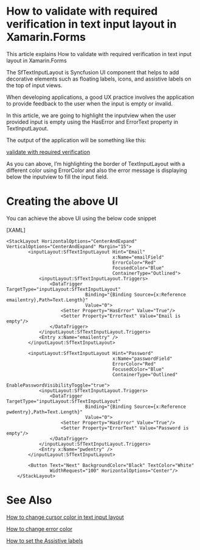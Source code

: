 # How to validate with required verification in text input layout in Xamarin.Forms
This article explains How to validate with required verification in text input layout in Xamarin.Forms 

The SfTextInputLayout is Syncfusion UI component that helps to add decorative elements such as floating labels, icons, and assistive labels on the top of input views.

When developing applications, a good UX practice involves the application to provide feedback to the user when the input is empty or invalid.

In this article, we are going to highlight the inputview when the user provided input is empty using the HasError  and ErrorText property in TextInputLayout.

The output of the application will be something like this:

[validate with required verification](Output.png)

As you can above, I’m highlighting the border of TextInputLayout with a different color using ErrorColor  and also the error message is displaying below the inputview to fill the input field.

# Creating the above UI

You can achieve the above UI using the below code snippet

[XAML]

```
<StackLayout HorizontalOptions="CenterAndExpand" VerticalOptions="CenterAndExpand" Margin="15">
        <inputLayout:SfTextInputLayout Hint="Email" 
                                       x:Name="emailField"
                                       ErrorColor="Red" 
                                       FocusedColor="Blue"
                                       ContainerType="Outlined">
            <inputLayout:SfTextInputLayout.Triggers>
                <DataTrigger TargetType="inputLayout:SfTextInputLayout" 
                             Binding="{Binding Source={x:Reference emailentry},Path=Text.Length}" 
                             Value="0">
                    <Setter Property="HasError" Value="True"/>
                    <Setter Property="ErrorText" Value="Email is empty"/>
                </DataTrigger>
            </inputLayout:SfTextInputLayout.Triggers>
            <Entry x:Name="emailentry" />
        </inputLayout:SfTextInputLayout>

        <inputLayout:SfTextInputLayout Hint="Password" 
                                       x:Name="passwordField"
                                       ErrorColor="Red"    
                                       FocusedColor="Blue"
                                       ContainerType="Outlined"                                                
                                       EnablePasswordVisibilityToggle="true">
            <inputLayout:SfTextInputLayout.Triggers>
                <DataTrigger TargetType="inputLayout:SfTextInputLayout" 
                             Binding="{Binding Source={x:Reference pwdentry},Path=Text.Length}" 
                             Value="0">
                    <Setter Property="HasError" Value="True"/>
                    <Setter Property="ErrorText" Value="Password is empty"/>
                </DataTrigger>
            </inputLayout:SfTextInputLayout.Triggers>
            <Entry x:Name="pwdentry" />
        </inputLayout:SfTextInputLayout>

        <Button Text="Next" BackgroundColor="Black" TextColor="White" 
                WidthRequest="100" HorizontalOptions="Center"/>
    </StackLayout> 
```


# See Also

[How to change cursor color in text input layout](https://www.syncfusion.com/kb/11608/how-to-change-the-cursor-color-in-xamarin-forms-text-input-layout)

[How to change error color](https://help.syncfusion.com/xamarin/text-input-layout/states-and-colors#error-color)

[How to set the Assistive labels](https://help.syncfusion.com/xamarin/text-input-layout/assistive-labels)


